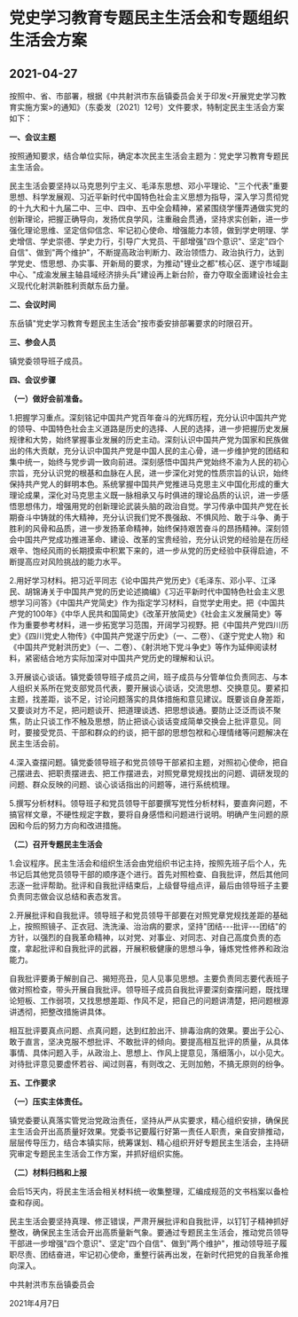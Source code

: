 # 党史学习教育专题民主生活会和专题组织生活会方案

## 2021-04-27 

按照中、省、市部署，根据《中共射洪市东岳镇委员会关于印发\<开展党史学习教育实施方案\>的通知》（东委发〔2021〕12号）文件要求，特制定民主生活会方案如下：

**一、会议主题**

按照通知要求，结合单位实际，确定本次民主生活会主题为：党史学习教育专题民主生活会。

民主生活会要坚持以马克思列宁主义、毛泽东思想、邓小平理论、"三个代表"重要思想、科学发展观、习近平新时代中国特色社会主义思想为指导，深入学习贯彻党的十九大和十九届二中、三中、四中、五中全会精神，紧紧围绕学懂弄通做实党的创新理论，把握正确导向，发扬优良学风，注重融会贯通，坚持求实创新，进一步强化理论思维、坚定信仰信念、牢记初心使命、增强能力本领，做到学史明理、学史增信、学史崇德、学史力行，引导广大党员、干部增强"四个意识"、坚定"四个自信"、做到"两个维护"，不断提高政治判断力、政治领悟力、政治执行力，达到学党史、悟思想、办实事、开新局的要求，为推动"锂业之都"核心区、遂宁市域副中心、"成渝发展主轴县域经济排头兵"建设再上新台阶，奋力夺取全面建设社会主义现代化射洪新胜利贡献东岳力量。

**二、会议时间**

东岳镇"党史学习教育专题民主生活会"按市委安排部署要求的时限召开。

**三、参会人员**

镇党委领导班子成员。

**四、会议步骤**

**（一）做好会前准备。**

1.把握学习重点。深刻铭记中国共产党百年奋斗的光辉历程，充分认识中国共产党的领导、中国特色社会主义道路是历史的选择、人民的选择，进一步把握历史发展规律和大势，始终掌握事业发展的历史主动。深刻认识中国共产党为国家和民族做出的伟大贡献，充分认识中国共产党是中国人民的主心骨，进一步维护党的团结和集中统一，始终与党步调一致向前进。深刻感悟中国共产党始终不渝为人民的初心宗旨，充分认识党的根基和血脉在人民，进一步深化对党的性质宗旨的认识，始终保持共产党人的鲜明本色。系统掌握中国共产党推进马克思主义中国化形成的重大理论成果，深化对马克思主义既一脉相承又与时俱进的理论品质的认识，进一步感悟思想伟力，增强用党的创新理论武装头脑的政治自觉。学习传承中国共产党在长期奋斗中铸就的伟大精神，充分认识我们党不畏强敌、不惧风险、敢于斗争、勇于胜利的风骨和品质，进一步发扬革命精神，始终保持艰苦奋斗的昂扬精神。深刻领会中国共产党成功推进革命、建设、改革的宝贵经验，充分认识党的经验是在历经艰辛、饱经风雨的长期摸索中积累下来的，进一步从党的历史经验中获得启迪，不断提高应对风险挑战的能力水平。

2.用好学习材料。把习近平同志《论中国共产党历史》《毛泽东、邓小平、江泽民、胡锦涛关于中国共产党的历史论述摘编》《习近平新时代中国特色社会主义思想学习问答》《中国共产党简史》作为指定学习材料，自觉学史用史。把《中国共产党的100年》《中华人民共和国简史》《改革开放简史》《社会主义发展简史》等作为重要参考材料，进一步拓宽学习范围，开阔学习视野。把《中国共产党四川历史》《四川党史人物传》《中国共产党遂宁历史》（一、二卷）、《遂宁党史人物》和《中国共产党射洪历史》（一、二卷）、《射洪地下党斗争史》等作为延伸阅读材料，紧密结合地方实际加深对中国共产党历史的理解和认识。

3.开展谈心谈话。镇党委领导班子成员之间，班子成员与分管单位负责同志、与本人组织关系所在党支部党员代表，要开展谈心谈话，交流思想、交换意见。要紧扣主题，找差距，谈不足，讨论问题落实的具体措施和意见建议。既要谈自身差距，又要谈对方不足，把问题谈开、把道理谈透、把思想谈通。要防止泛泛而谈不聚焦，防止只谈工作不触及思想，防止把谈心谈话变成简单交换会上批评意见。同时，要接受党员、干部和群众的约谈，把干部的思想包袱和心理情绪等问题解决在民主生活会前。

4.深入查摆问题。镇党委领导班子和党员领导干部紧扣主题，对照初心使命，把自己摆进去、把职责摆进去、把工作摆进去，对照党章党规找出的问题、调研发现的问题、群众反映的问题、谈心谈话指出的问题等，进行系统梳理。

5.撰写分析材料。领导班子和党员领导干部要撰写党性分析材料，要直奔问题，不搞官样文章，不硬性规定字数，要将自身感悟和问题进行说明。明确产生问题的原因和今后的努力方向和改进措施。

**（二）召开专题民主生活会**

1.会议程序。民主生活会和组织生活会由党组织书记主持，按照先班子后个人，先书记后其他党员领导干部的顺序逐个进行。首先对照检查、自我批评，然后其他同志逐一批评帮助。批评和自我批评结束后，上级督导组点评，最后由领导班子主要负责同志做会议总结和表态发言。

2.开展批评和自我批评。领导班子和党员领导干部要在对照党章党规找差距的基础上，按照照镜子、正衣冠、洗洗澡、治治病的要求，坚持"团结---批评---团结"的方针，以强烈的自我革命精神，以对党、对事业、对同志、对自己高度负责的态度，拿起批评和自我批评的武器，开展积极健康的思想斗争，锤炼党性修养和政治能力。

自我批评要勇于解剖自己、揭短亮丑，见人见事见思想。主要负责同志要代表班子做对照检查，带头开展自我批评。领导班子成员自我批评要深刻查摆问题，既找理论短板、工作弱项，又找思想差距、作风不足，把自己的问题讲清楚，把问题根源讲透彻，把整改措施讲具体。

相互批评要真点问题、点真问题，达到红脸出汗、排毒治病的效果。要出于公心、敢于直言，坚决克服不想批评、不敢批评的倾向。要提高相互批评的质量，从具体事情、具体问题入手，从政治上、思想上、作风上提意见，落细落小，以小见大。对待批评意见要虚怀若谷、闻过则喜，有则改之、无则加勉，不搞无原则的纷争。

**五、工作要求**

**（一）压实主体责任。**

镇党委要认真落实管党治党政治责任，坚持从严从实要求，精心组织安排，确保民主生活会开出高质量好效果。党委书记要履行好第一责任人职责，亲自安排推动，层层传导压力，结合本镇实际，统筹谋划、精心组织开好专题民主生活会，主持研究审定专题民主生活会工作方案，并抓好组织实施。

**（二）材料归档和上报**

会后15天内，将民主生活会相关材料统一收集整理，汇编成规范的文书档案以备检查和存阅。

民主生活会要坚持真理、修正错误，严肃开展批评和自我批评，以钉钉子精神抓好整改，确保民主生活会开出高质量新气象。要通过专题民主生活会，推动党员领导干部进一步增强"四个意识"、坚定"四个自信"、做到"两个维护"，推动领导班子履职尽责、团结奋进，牢记初心使命，重整行装再出发，在新时代把党的自我革命推向深入。

中共射洪市东岳镇委员会

2021年4月7日

                                                                            
